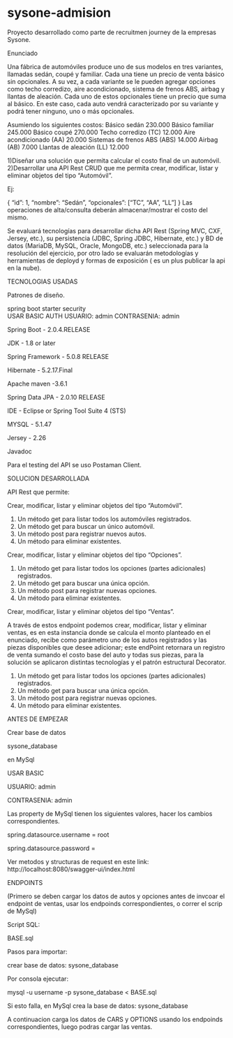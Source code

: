# sysone-admision
Proyecto desarrollado como parte de recruitmen journey de la empresas Sysone.

Enunciado


Una fábrica de automóviles produce uno de sus modelos en tres variantes, llamadas sedán, coupé y familiar. Cada una tiene un precio de venta básico sin opcionales. A su vez, a cada variante se le pueden agregar opciones como techo corredizo, aire acondicionado, sistema de frenos ABS, airbag y llantas de aleación. Cada uno de estos opcionales tiene un precio que suma al básico. En este caso, cada auto vendrá caracterizado por su variante y podrá tener ninguno, uno o más opcionales.

Asumiendo los siguientes costos:
    Básico sedán          230.000
    Básico familiar        245.000
    Básico coupé          270.000
    Techo corredizo (TC)        12.000
    Aire acondicionado (AA)  20.000
    Sistemas de frenos ABS (ABS)    14.000
    Airbag (AB)   7.000
    Llantas de aleación (LL)   12.000

 
1)Diseñar una solución que permita calcular el costo final de un automóvil.
2)Desarrollar una API Rest CRUD que me permita crear, modificar, listar y eliminar objetos del tipo “Automóvil”.

Ej:

{
  “id”: 1,
  “nombre”: “Sedán”,
  “opcionales”: [“TC”, “AA”, “LL”]
}
Las operaciones de alta/consulta deberán almacenar/mostrar el costo del mismo.

 
Se evaluará tecnologías para desarrollar dicha API Rest (Spring MVC, CXF, Jersey, etc.), su persistencia (JDBC, Spring JDBC, Hibernate, etc.) y BD de datos (MariaDB, MySQL, Oracle, MongoDB, etc.) seleccionada para la resolución del ejercicio, por otro lado se evaluarán metodologías y herramientas de deployd y  formas de exposición  ( es un plus publicar la api en la nube).




TECNOLOGIAS USADAS

Patrones de diseño.

spring boot starter security  
USAR BASIC AUTH
USUARIO: admin
CONTRASENIA: admin

Spring Boot - 2.0.4.RELEASE

JDK - 1.8 or later

Spring Framework - 5.0.8 RELEASE

Hibernate - 5.2.17.Final

Apache maven -3.6.1

Spring Data JPA - 2.0.10 RELEASE

IDE - Eclipse or Spring Tool Suite 4 (STS)

MYSQL - 5.1.47

Jersey - 2.26

Javadoc 

Para el testing del API se uso Postaman Client.




SOLUCION DESARROLLADA

API Rest que permite:


Crear, modificar, listar y eliminar objetos del tipo “Automóvil”.

  1.	Un método get para listar todos los automóviles registrados.
  2.	Un método get para buscar un único automóvil.
  3.	Un método post para registrar nuevos autos.
  4.	Un método para eliminar existentes. 


Crear, modificar, listar y eliminar objetos del tipo “Opciones”.

  1.	Un método get para listar todos los opciones (partes adicionales) registrados.
  2.	Un método get para buscar una única opción.
  3.	Un método post para registrar nuevas opciones.
  4.	Un método para eliminar existentes.


Crear, modificar, listar y eliminar objetos del tipo “Ventas”.

A través de estos endpoint podemos crear, modificar, listar y eliminar ventas, es en esta instancia donde se calcula el monto planteado en el enunciado, recibe como parámetro uno de los autos registrados y las piezas disponibles que desee adicionar; este endPoint retornara un registro de venta sumando el costo base del auto y todas sus piezas, para la solución se aplicaron distintas tecnologías y el patrón estructural Decorator.

  1.	Un método get para listar todos los opciones (partes adicionales) registrados.
  2.	Un método get para buscar una única opción.
  3.	Un método post para registrar nuevas opciones.
  4.	Un método para eliminar existentes. 


ANTES DE EMPEZAR

Crear base de datos 

sysone_database

en MySql

USAR BASIC

USUARIO: admin	

CONTRASENIA: admin


Las property de MySql tienen los siguientes valores, hacer los cambios correspondientes.
								    
spring.datasource.username = root

spring.datasource.password = 					  


Ver metodos y structuras de request en este link:
http://localhost:8080/swagger-ui/index.html

ENDPOINTS

(Primero se deben cargar los datos de autos y opciones antes de invcoar el endpoint de ventas, usar los endpoinds correspondientes, o correr el scrip de MySql)

Script SQL:

BASE.sql

Pasos para importar:

crear base de datos: sysone_database

Por consola ejecutar:

mysql -u username -p sysone_database < BASE.sql


Si esto falla, en MySql crea la base de datos: sysone_database

A continuacion carga los datos de CARS y OPTIONS usando los endpoinds correspondientes, luego podras cargar las ventas.

